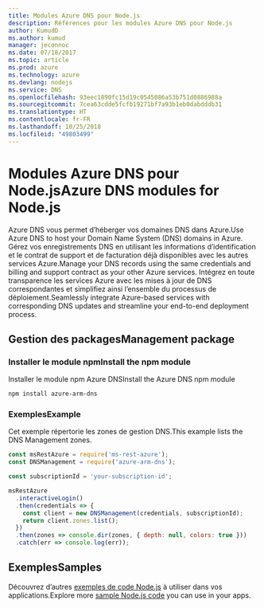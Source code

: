 ```yaml
---
title: Modules Azure DNS pour Node.js
description: Références pour les modules Azure DNS pour Node.js
author: KumudD
ms.author: kumud
manager: jeconnoc
ms.date: 07/18/2017
ms.topic: article
ms.prod: azure
ms.technology: azure
ms.devlang: nodejs
ms.service: DNS
ms.openlocfilehash: 93eec1890fc15d19c0545086a53b751d0886988a
ms.sourcegitcommit: 7cea63cdde5fcfb19271bf7a93b1eb0dabdddb31
ms.translationtype: HT
ms.contentlocale: fr-FR
ms.lasthandoff: 10/25/2018
ms.locfileid: "49803499"
---
```

# <a name="azure-dns-modules-for-nodejs"></a><span data-ttu-id="b727e-103">Modules Azure DNS pour Node.js</span><span class="sxs-lookup"><span data-stu-id="b727e-103">Azure DNS modules for Node.js</span></span>

<span data-ttu-id="b727e-104">Azure DNS vous permet d’héberger vos domaines DNS dans Azure.</span><span class="sxs-lookup"><span data-stu-id="b727e-104">Use Azure DNS to host your Domain Name System (DNS) domains in Azure.</span></span> <span data-ttu-id="b727e-105">Gérez vos enregistrements DNS en utilisant les informations d’identification et le contrat de support et de facturation déjà disponibles avec les autres services Azure.</span><span class="sxs-lookup"><span data-stu-id="b727e-105">Manage your DNS records using the same credentials and billing and support contract as your other Azure services.</span></span> <span data-ttu-id="b727e-106">Intégrez en toute transparence les services Azure avec les mises à jour de DNS correspondantes et simplifiez ainsi l’ensemble du processus de déploiement.</span><span class="sxs-lookup"><span data-stu-id="b727e-106">Seamlessly integrate Azure-based services with corresponding DNS updates and streamline your end-to-end deployment process.</span></span>

## <a name="management-package"></a><span data-ttu-id="b727e-107">Gestion des packages</span><span class="sxs-lookup"><span data-stu-id="b727e-107">Management package</span></span>

### <a name="install-the-npm-module"></a><span data-ttu-id="b727e-108">Installer le module npm</span><span class="sxs-lookup"><span data-stu-id="b727e-108">Install the npm module</span></span>

<span data-ttu-id="b727e-109">Installer le module npm Azure DNS</span><span class="sxs-lookup"><span data-stu-id="b727e-109">Install the Azure DNS npm module</span></span>

```bash
npm install azure-arm-dns
```

### <a name="example"></a><span data-ttu-id="b727e-110">Exemples</span><span class="sxs-lookup"><span data-stu-id="b727e-110">Example</span></span>

<span data-ttu-id="b727e-111">Cet exemple répertorie les zones de gestion DNS.</span><span class="sxs-lookup"><span data-stu-id="b727e-111">This example lists the DNS Management zones.</span></span>

```javascript
const msRestAzure = require('ms-rest-azure');
const DNSManagement = require('azure-arm-dns');

const subscriptionId = 'your-subscription-id';

msRestAzure
  .interactiveLogin()
  .then(credentials => {
    const client = new DNSManagement(credentials, subscriptionId);
    return client.zones.list();
  })
  .then(zones => console.dir(zones, { depth: null, colors: true }))
  .catch(err => console.log(err));
```

## <a name="samples"></a><span data-ttu-id="b727e-112">Exemples</span><span class="sxs-lookup"><span data-stu-id="b727e-112">Samples</span></span>

<span data-ttu-id="b727e-113">Découvrez d’autres [exemples de code Node.js](https://azure.microsoft.com/resources/samples/?platform=nodejs) à utiliser dans vos applications.</span><span class="sxs-lookup"><span data-stu-id="b727e-113">Explore more [sample Node.js code](https://azure.microsoft.com/resources/samples/?platform=nodejs) you can use in your apps.</span></span>
